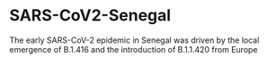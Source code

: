 # SARS-CoV2-Senegal
The early SARS-CoV-2 epidemic in Senegal was driven by the local emergence of B.1.416 and the introduction of B.1.1.420 from Europe
